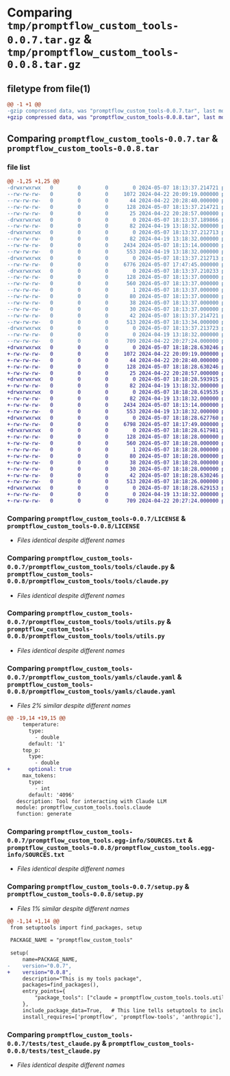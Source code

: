 # Comparing `tmp/promptflow_custom_tools-0.0.7.tar.gz` & `tmp/promptflow_custom_tools-0.0.8.tar.gz`

## filetype from file(1)

```diff
@@ -1 +1 @@
-gzip compressed data, was "promptflow_custom_tools-0.0.7.tar", last modified: Tue May  7 18:13:37 2024, max compression
+gzip compressed data, was "promptflow_custom_tools-0.0.8.tar", last modified: Tue May  7 18:18:28 2024, max compression
```

## Comparing `promptflow_custom_tools-0.0.7.tar` & `promptflow_custom_tools-0.0.8.tar`

### file list

```diff
@@ -1,25 +1,25 @@
-drwxrwxrwx   0        0        0        0 2024-05-07 18:13:37.214721 promptflow_custom_tools-0.0.7/
--rw-rw-rw-   0        0        0     1072 2024-04-22 20:09:19.000000 promptflow_custom_tools-0.0.7/LICENSE
--rw-rw-rw-   0        0        0       44 2024-04-22 20:28:40.000000 promptflow_custom_tools-0.0.7/MANIFEST.in
--rw-rw-rw-   0        0        0      128 2024-05-07 18:13:37.214721 promptflow_custom_tools-0.0.7/PKG-INFO
--rw-rw-rw-   0        0        0       25 2024-04-22 20:28:57.000000 promptflow_custom_tools-0.0.7/README.md
-drwxrwxrwx   0        0        0        0 2024-05-07 18:13:37.189866 promptflow_custom_tools-0.0.7/promptflow_custom_tools/
--rw-rw-rw-   0        0        0       82 2024-04-19 13:18:32.000000 promptflow_custom_tools-0.0.7/promptflow_custom_tools/__init__.py
-drwxrwxrwx   0        0        0        0 2024-05-07 18:13:37.212713 promptflow_custom_tools-0.0.7/promptflow_custom_tools/tools/
--rw-rw-rw-   0        0        0       82 2024-04-19 13:18:32.000000 promptflow_custom_tools-0.0.7/promptflow_custom_tools/tools/__init__.py
--rw-rw-rw-   0        0        0     2434 2024-05-07 18:13:14.000000 promptflow_custom_tools-0.0.7/promptflow_custom_tools/tools/claude.py
--rw-rw-rw-   0        0        0      553 2024-04-19 13:18:32.000000 promptflow_custom_tools-0.0.7/promptflow_custom_tools/tools/utils.py
-drwxrwxrwx   0        0        0        0 2024-05-07 18:13:37.212713 promptflow_custom_tools-0.0.7/promptflow_custom_tools/yamls/
--rw-rw-rw-   0        0        0     6776 2024-05-07 17:47:45.000000 promptflow_custom_tools-0.0.7/promptflow_custom_tools/yamls/claude.yaml
-drwxrwxrwx   0        0        0        0 2024-05-07 18:13:37.210233 promptflow_custom_tools-0.0.7/promptflow_custom_tools.egg-info/
--rw-rw-rw-   0        0        0      128 2024-05-07 18:13:37.000000 promptflow_custom_tools-0.0.7/promptflow_custom_tools.egg-info/PKG-INFO
--rw-rw-rw-   0        0        0      560 2024-05-07 18:13:37.000000 promptflow_custom_tools-0.0.7/promptflow_custom_tools.egg-info/SOURCES.txt
--rw-rw-rw-   0        0        0        1 2024-05-07 18:13:37.000000 promptflow_custom_tools-0.0.7/promptflow_custom_tools.egg-info/dependency_links.txt
--rw-rw-rw-   0        0        0       80 2024-05-07 18:13:37.000000 promptflow_custom_tools-0.0.7/promptflow_custom_tools.egg-info/entry_points.txt
--rw-rw-rw-   0        0        0       38 2024-05-07 18:13:37.000000 promptflow_custom_tools-0.0.7/promptflow_custom_tools.egg-info/requires.txt
--rw-rw-rw-   0        0        0       30 2024-05-07 18:13:37.000000 promptflow_custom_tools-0.0.7/promptflow_custom_tools.egg-info/top_level.txt
--rw-rw-rw-   0        0        0       42 2024-05-07 18:13:37.214721 promptflow_custom_tools-0.0.7/setup.cfg
--rw-rw-rw-   0        0        0      513 2024-05-07 18:13:34.000000 promptflow_custom_tools-0.0.7/setup.py
-drwxrwxrwx   0        0        0        0 2024-05-07 18:13:37.213723 promptflow_custom_tools-0.0.7/tests/
--rw-rw-rw-   0        0        0        0 2024-04-19 13:18:32.000000 promptflow_custom_tools-0.0.7/tests/__init__.py
--rw-rw-rw-   0        0        0      709 2024-04-22 20:27:24.000000 promptflow_custom_tools-0.0.7/tests/test_claude.py
+drwxrwxrwx   0        0        0        0 2024-05-07 18:18:28.630246 promptflow_custom_tools-0.0.8/
+-rw-rw-rw-   0        0        0     1072 2024-04-22 20:09:19.000000 promptflow_custom_tools-0.0.8/LICENSE
+-rw-rw-rw-   0        0        0       44 2024-04-22 20:28:40.000000 promptflow_custom_tools-0.0.8/MANIFEST.in
+-rw-rw-rw-   0        0        0      128 2024-05-07 18:18:28.630246 promptflow_custom_tools-0.0.8/PKG-INFO
+-rw-rw-rw-   0        0        0       25 2024-04-22 20:28:57.000000 promptflow_custom_tools-0.0.8/README.md
+drwxrwxrwx   0        0        0        0 2024-05-07 18:18:28.593915 promptflow_custom_tools-0.0.8/promptflow_custom_tools/
+-rw-rw-rw-   0        0        0       82 2024-04-19 13:18:32.000000 promptflow_custom_tools-0.0.8/promptflow_custom_tools/__init__.py
+drwxrwxrwx   0        0        0        0 2024-05-07 18:18:28.619535 promptflow_custom_tools-0.0.8/promptflow_custom_tools/tools/
+-rw-rw-rw-   0        0        0       82 2024-04-19 13:18:32.000000 promptflow_custom_tools-0.0.8/promptflow_custom_tools/tools/__init__.py
+-rw-rw-rw-   0        0        0     2434 2024-05-07 18:13:14.000000 promptflow_custom_tools-0.0.8/promptflow_custom_tools/tools/claude.py
+-rw-rw-rw-   0        0        0      553 2024-04-19 13:18:32.000000 promptflow_custom_tools-0.0.8/promptflow_custom_tools/tools/utils.py
+drwxrwxrwx   0        0        0        0 2024-05-07 18:18:28.627760 promptflow_custom_tools-0.0.8/promptflow_custom_tools/yamls/
+-rw-rw-rw-   0        0        0     6798 2024-05-07 18:17:49.000000 promptflow_custom_tools-0.0.8/promptflow_custom_tools/yamls/claude.yaml
+drwxrwxrwx   0        0        0        0 2024-05-07 18:18:28.617981 promptflow_custom_tools-0.0.8/promptflow_custom_tools.egg-info/
+-rw-rw-rw-   0        0        0      128 2024-05-07 18:18:28.000000 promptflow_custom_tools-0.0.8/promptflow_custom_tools.egg-info/PKG-INFO
+-rw-rw-rw-   0        0        0      560 2024-05-07 18:18:28.000000 promptflow_custom_tools-0.0.8/promptflow_custom_tools.egg-info/SOURCES.txt
+-rw-rw-rw-   0        0        0        1 2024-05-07 18:18:28.000000 promptflow_custom_tools-0.0.8/promptflow_custom_tools.egg-info/dependency_links.txt
+-rw-rw-rw-   0        0        0       80 2024-05-07 18:18:28.000000 promptflow_custom_tools-0.0.8/promptflow_custom_tools.egg-info/entry_points.txt
+-rw-rw-rw-   0        0        0       38 2024-05-07 18:18:28.000000 promptflow_custom_tools-0.0.8/promptflow_custom_tools.egg-info/requires.txt
+-rw-rw-rw-   0        0        0       30 2024-05-07 18:18:28.000000 promptflow_custom_tools-0.0.8/promptflow_custom_tools.egg-info/top_level.txt
+-rw-rw-rw-   0        0        0       42 2024-05-07 18:18:28.630246 promptflow_custom_tools-0.0.8/setup.cfg
+-rw-rw-rw-   0        0        0      513 2024-05-07 18:18:26.000000 promptflow_custom_tools-0.0.8/setup.py
+drwxrwxrwx   0        0        0        0 2024-05-07 18:18:28.629153 promptflow_custom_tools-0.0.8/tests/
+-rw-rw-rw-   0        0        0        0 2024-04-19 13:18:32.000000 promptflow_custom_tools-0.0.8/tests/__init__.py
+-rw-rw-rw-   0        0        0      709 2024-04-22 20:27:24.000000 promptflow_custom_tools-0.0.8/tests/test_claude.py
```

### Comparing `promptflow_custom_tools-0.0.7/LICENSE` & `promptflow_custom_tools-0.0.8/LICENSE`

 * *Files identical despite different names*

### Comparing `promptflow_custom_tools-0.0.7/promptflow_custom_tools/tools/claude.py` & `promptflow_custom_tools-0.0.8/promptflow_custom_tools/tools/claude.py`

 * *Files identical despite different names*

### Comparing `promptflow_custom_tools-0.0.7/promptflow_custom_tools/tools/utils.py` & `promptflow_custom_tools-0.0.8/promptflow_custom_tools/tools/utils.py`

 * *Files identical despite different names*

### Comparing `promptflow_custom_tools-0.0.7/promptflow_custom_tools/yamls/claude.yaml` & `promptflow_custom_tools-0.0.8/promptflow_custom_tools/yamls/claude.yaml`

 * *Files 2% similar despite different names*

```diff
@@ -19,14 +19,15 @@
     temperature:
       type:
         - double
       default: '1'
     top_p:
       type:
         - double
+      optional: true
     max_tokens:
       type:
         - int
       default: '4096'
   description: Tool for interacting with Claude LLM
   module: promptflow_custom_tools.tools.claude
   function: generate
```

### Comparing `promptflow_custom_tools-0.0.7/promptflow_custom_tools.egg-info/SOURCES.txt` & `promptflow_custom_tools-0.0.8/promptflow_custom_tools.egg-info/SOURCES.txt`

 * *Files identical despite different names*

### Comparing `promptflow_custom_tools-0.0.7/setup.py` & `promptflow_custom_tools-0.0.8/setup.py`

 * *Files 1% similar despite different names*

```diff
@@ -1,14 +1,14 @@
 from setuptools import find_packages, setup
 
 PACKAGE_NAME = "promptflow_custom_tools"
 
 setup(
     name=PACKAGE_NAME,
-    version="0.0.7",
+    version="0.0.8",
     description="This is my tools package",
     packages=find_packages(),
     entry_points={
         "package_tools": ["claude = promptflow_custom_tools.tools.utils:list_package_tools"],
     },
     include_package_data=True,   # This line tells setuptools to include files from MANIFEST.in
     install_requires=['promptflow', 'promptflow-tools', 'anthropic'],
```

### Comparing `promptflow_custom_tools-0.0.7/tests/test_claude.py` & `promptflow_custom_tools-0.0.8/tests/test_claude.py`

 * *Files identical despite different names*

